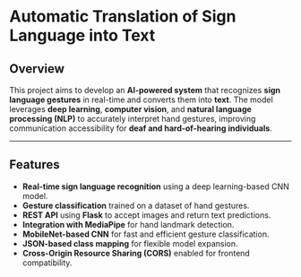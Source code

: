 # **Automatic Translation of Sign Language into Text**

## **Overview**
This project aims to develop an **AI-powered system** that recognizes **sign language gestures** in real-time and converts them into **text**. The model leverages **deep learning**, **computer vision**, and **natural language processing (NLP)** to accurately interpret hand gestures, improving communication accessibility for **deaf and hard-of-hearing individuals**.

---

## **Features**
- **Real-time sign language recognition** using a deep learning-based CNN model.
- **Gesture classification** trained on a dataset of hand gestures.
- **REST API** using **Flask** to accept images and return text predictions.
- **Integration with MediaPipe** for hand landmark detection.
- **MobileNet-based CNN** for fast and efficient gesture classification.
- **JSON-based class mapping** for flexible model expansion.
- **Cross-Origin Resource Sharing (CORS)** enabled for frontend compatibility.